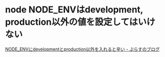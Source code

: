 # node NODE_ENVはdevelopment, production以外の値を設定してはいけない
[NODE\_ENVにdevelopmentとproduction以外を入れると辛い - ぷらすのブログ](https://blog.p1ass.com/posts/node-env/)